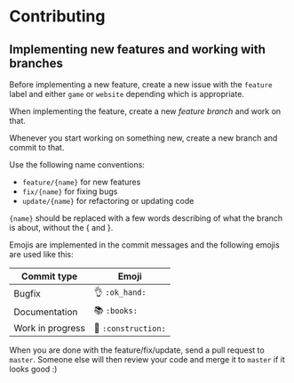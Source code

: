 # Contributing

## Implementing new features and working with branches 

Before implementing a new feature, create a new issue with the `feature` label and either `game` or `website` depending
which is appropriate. 

When implementing the feature, create a new _feature branch_ and work on that. 

Whenever you start working on something new, create a new branch and commit to that.

Use the following name conventions:

- `feature/{name}` for new features
- `fix/{name}` for fixing bugs
- `update/{name}` for refactoring or updating code

`{name}` should be replaced with a few words describing of what the branch is about, without the { and }.

Emojis are implemented in the commit messages and the following emojis are used like this:

Commit type | Emoji
---------------- | ------------
Bugfix	         | :ok_hand: `:ok_hand:`
Documentation    | :books:  `:books:`
Work in progress | :construction: `:construction:`


When you are done with the feature/fix/update, send a pull request to `master`. Someone else will then review
your code and merge it to `master` if it looks good :)
